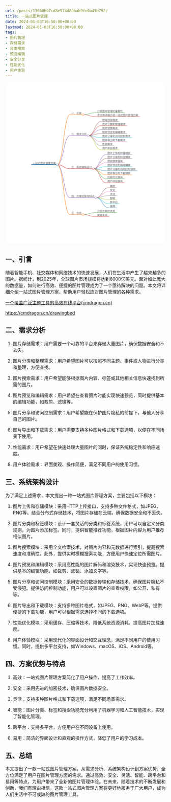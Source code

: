 ```yaml
---
url: /posts/13660b07cd8e974d89bab9fe0a45b792/
title: 一站式图片管理
date: 2024-01-03T16:50:00+08:00
lastmod: 2024-01-03T16:50:00+08:00
tags:
- 图片管理
- 存储需求
- 分类搜索
- 预览编辑
- 安全分享
- 性能优化
- 用户体验
---
```


<img src="/images/2024_02_03 17_31_24.png" title="2024_02_03 17_31_24.png" alt="2024_02_03 17_31_24.png"/>


## 一、引言

随着智能手机、社交媒体和网络技术的快速发展，人们在生活中产生了越来越多的图片。据统计，到2025年，全球图片市场规模将达到6000亿美元。面对如此庞大的数据量，如何进行高效、便捷的图片管理成为了一个亟待解决的问题。本文将详细介绍一站式图片管理方案，帮助用户轻松应对图片管理的各种需求。

[一个覆盖广泛主题工具的高效在线平台(cmdragon.cn)](https://cmdragon.cn/drawingbed)

https://cmdragon.cn/drawingbed

## 二、需求分析

1. 图片存储需求：用户需要一个可靠的平台来存储大量图片，确保数据安全和不丢失。

2. 图片分类和整理需求：用户希望图片可以按照不同主题、事件或人物进行分类和整理，方便查找。

3. 图片搜索需求：用户希望能够根据图片内容、标签或其他相关信息快速找到所需的图片。

4. 图片预览和编辑需求：用户希望在查看图片时能实现快速预览，同时提供基本的编辑功能，如裁剪、滤镜等。

5. 图片分享和访问控制需求：用户希望能在保护图片隐私的前提下，与他人分享自己的图片。

6. 图片导出和下载需求：用户需要支持多种图片格式和下载选项，以便在不同场景下使用。

7. 性能需求：用户希望在快速处理大量图片的同时，保证系统稳定性和响应速度。

8. 用户体验需求：界面美观、操作简便，满足不同用户的使用习惯。

## 三、系统架构设计

为了满足上述需求，本文提出一种一站式图片管理方案，主要包括以下模块：

1. 图片上传和存储模块：采用HTTP上传接口，支持多种文件格式，如JPEG、PNG等。结合分布式存储技术，将图片存储在云端，确保数据安全和不丢失。

2. 图片分类和标签模块：设计一套灵活的分类和标签系统，用户可以自定义分类规则，为图片添加标签。同时，提供智能推荐功能，根据图片内容为用户推荐相似图片。

3. 图片搜索模块：采用全文检索技术，对图片内容和元数据进行索引，提高搜索速度和准确性。此外，提供实时模糊搜索功能，方便用户快速定位所需图片。

4. 图片预览和编辑模块：采用高性能的图片解码和渲染技术，实现快速预览。提供基本的编辑功能，如裁剪、滤镜、添加文字等。

5. 图片分享和访问控制模块：采用安全的数据传输和存储技术，确保图片隐私不受侵犯。提供访问控制功能，用户可以设置图片的查看权限，如公开、私有等。

6. 图片导出和下载模块：支持多种图片格式，如JPEG、PNG、WebP等。提供便捷的下载功能，用户可以根据需求选择不同的下载选项。

7. 性能优化模块：采用缓存、压缩等技术，降低系统资源消耗，提高图片加载速度。

8. 用户体验模块：采用现代化的界面设计和交互理念，满足不同用户的使用习惯。同时，提供多平台支持，如Windows、macOS、iOS、Android等。

## 四、方案优势与特点

1. 高效：一站式图片管理方案简化了用户操作，提高了工作效率。

2. 安全：采用先进的加密技术，确保图片数据安全。

3. 灵活：支持多种图片格式和下载选项，满足不同场景需求。

4. 智能：图片分类、标签和搜索功能充分利用了机器学习和人工智能技术，实现了智能化管理。

5. 跨平台：支持多平台，方便用户在不同设备上使用。

6. 易用：简洁的界面设计和直观的操作方式，降低了用户的学习成本。

## 五、总结

本文提出了一款一站式图片管理方案，从需求分析、系统架构设计到方案优势，全方位满足了用户在图片管理方面的需求。通过高效、安全、灵活、智能、跨平台和易用等特点，为用户带来了全新的图片管理体验。在未来，随着技术的不断发展和创新，我们有理由相信，这款一站式图片管理方案将更好地服务于广大用户，成为人们生活中不可或缺的图片管理工具。
